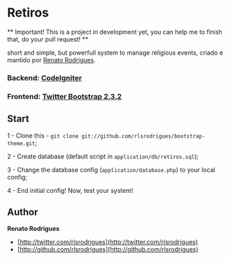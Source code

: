 # Retiros

** Important! This is a project in development yet, you can help me to finish that, do your pull request! **

short and simple, but powerfull system to manage religious events, criado e mantido por [Renato Rodrigues](http://rlsrodrigues.com.br).

### Backend: [CodeIgniter](http://www.codeigniter.com/)
### Frontend: [Twitter Bootstrap 2.3.2](http://getbootstrap.com/2.3.2/)

## Start

1 - Clone this - `git clone git://github.com/rlsrodrigues/bootstrap-theme.git`;

2 - Create database (default script in `application/db/retiros.sql`);

3 - Change the database config (`application/database.php`) to your local config;

4 - End initial config! Now, test your system!

## Author

**Renato Rodrigues**

+ [http://twitter.com/rlsrodrigues](http://twitter.com/rlsrodrigues)
+ [http://github.com/rlsrodrigues](http://github.com/rlsrodrigues)